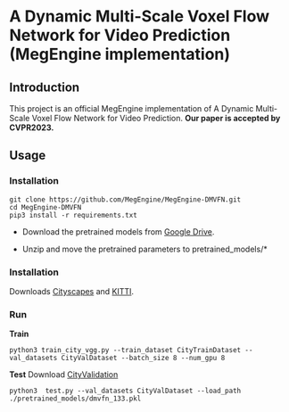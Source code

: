 # A Dynamic Multi-Scale Voxel Flow Network for Video Prediction (MegEngine implementation)
## Introduction
This project is an official MegEngine implementation of A Dynamic Multi-Scale Voxel Flow Network for Video Prediction.
**Our paper is accepted by CVPR2023.**
## Usage
### Installation

```
git clone https://github.com/MegEngine/MegEngine-DMVFN.git
cd MegEngine-DMVFN
pip3 install -r requirements.txt
```

* Download the pretrained models from [Google Drive](https://drive.google.com/file/d/1hX_J-KsbW2R-um9eEEsgeN1C5Atdan7_/view?usp=sharing).

* Unzip and move the pretrained parameters to pretrained_models/\*

### Installation
Downloads [Cityscapes](https://www.cityscapes-dataset.com/downloads/) and [KITTI](https://www.cvlibs.net/datasets/kitti/raw_data.php).
### Run

**Train**
```
python3 train_city_vgg.py --train_dataset CityTrainDataset --val_datasets CityValDataset --batch_size 8 --num_gpu 8
```

**Test**
Download [CityValidation](https://drive.google.com/file/d/10zCt-uZFOqgF3tpdhluRqbs-4aScvGR4/view?usp=sharing)
```
python3  test.py --val_datasets CityValDataset --load_path ./pretrained_models/dmvfn_133.pkl
```